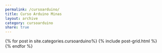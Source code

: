 ```yaml
---
permalink: /cursoarduino/
title: Curso Arduino Minas
layout: archive
category: cursoarduino
share: true
---
```

<div class="tiles">
{% for post in site.categories.cursoarduino%}
   {% include post-grid.html %}
{% endfor %}
</div><!-- /.tiles -->
